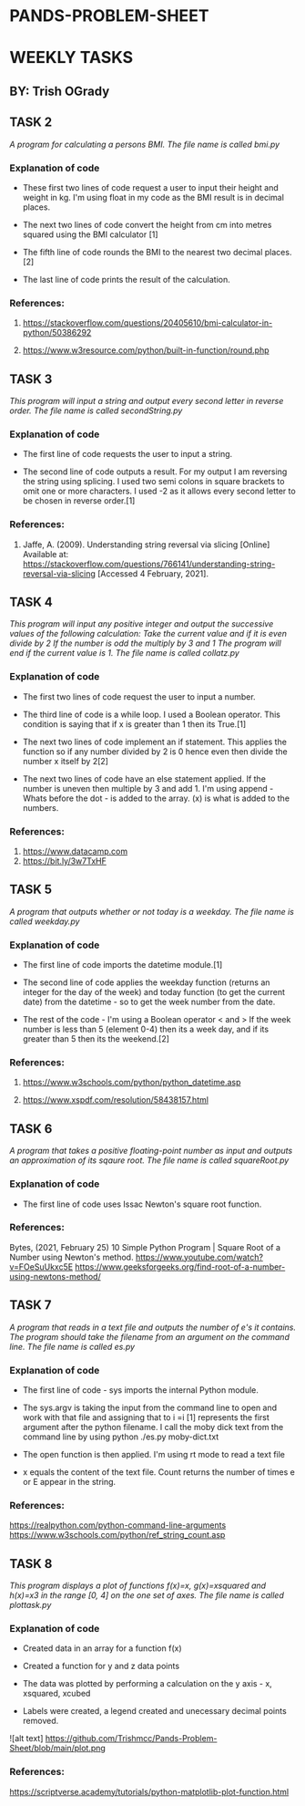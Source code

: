 # PANDS-PROBLEM-SHEET


# WEEKLY TASKS
## BY: Trish OGrady

## TASK 2

*A program for calculating a persons BMI. The file name is called bmi.py*

### Explanation of code

* These first two lines of code request a user to input their height and weight in kg. I'm using float in my code as the BMI result is in decimal places.

* The next two lines of code convert the height from cm into metres squared using the BMI calculator [1]

* The fifth line of code rounds the BMI to the nearest two decimal places.[2]

* The last line of code prints the result of the calculation.

### References:

1. https://stackoverflow.com/questions/20405610/bmi-calculator-in-python/50386292

2. https://www.w3resource.com/python/built-in-function/round.php


## TASK 3

*This program will input a string and output every second letter in reverse order. The file name is called secondString.py*

### Explanation of code

* The first line of code requests the user to input a string.

* The second line of code outputs a result. For my output I am reversing the string using splicing. 
  I used two semi colons in square brackets to omit one or more characters. 
  I used -2 as it allows every second letter to be chosen in reverse order.[1]

### References:

1. Jaffe, A. (2009). Understanding string reversal via slicing [Online] Available at: https://stackoverflow.com/questions/766141/understanding-string-reversal-via-slicing [Accessed 4 February, 2021].


## TASK 4

*This program will input any positive integer and output the successive values of the following calculation:
Take the current value and if it is even divide by 2 
If the number is odd the multiply by 3 and 1
The program will end if the current value is 1. The file name is called collatz.py*

### Explanation of code

* The first two lines of code request the user to input a number.

* The third line of code is a while loop. I used a Boolean operator. This condition is saying that if x is greater than 1 then its True.[1]

* The next two lines of code implement an if statement. This applies the function so if any number divided by 2 is 0 hence even then divide the number x itself by 2[2]

* The next two lines of code have an else statement applied.  If the number is uneven then multiple by 3 and add 1. I'm using append - Whats before the dot - is added to the array. (x) is what is added to the numbers.

### References:

1. https://www.datacamp.com  
2. https://bit.ly/3w7TxHF

## TASK 5

*A program that outputs whether or not today is a weekday. The file name is called weekday.py*

### Explanation of code

* The first line of code imports the datetime module.[1]

* The second line of code applies the weekday function (returns an integer for the day of the week) and today function (to get the current date) from the datetime - so to get the week number from the date.

* The rest of the code - I'm using a Boolean operator < and > If the week number is less than 5 (element 0-4) then its a week day, and if its greater than 5 then its the weekend.[2]

### References:

1. https://www.w3schools.com/python/python_datetime.asp

2. https://www.xspdf.com/resolution/58438157.html

## TASK 6

*A program that takes a positive floating-point number as input and outputs an approximation of its sqaure root. The file name is called squareRoot.py*

### Explanation of code

* The first line of code uses Issac Newton's square root function.


### References:

Bytes, (2021, February 25) 10 Simple Python Program | Square Root of a Number using Newton's method. https://www.youtube.com/watch?v=FOeSuUkxc5E 
https://www.geeksforgeeks.org/find-root-of-a-number-using-newtons-method/

## TASK 7

*A program that reads in a text file and outputs the number of e's it contains. The program should take the filename from an argument on the command line. The file name is called es.py*

### Explanation of code

* The first line of code - sys imports the internal Python module. 

* The sys.argv is taking the input from the command line to open and work with that file and assigning that to i =i
[1] represents the first argument after the python filename. I call the moby dick text from the command line by using python ./es.py moby-dict.txt

* The open function is then applied.  I'm using rt mode to read a text file

* x equals the content of the text file. Count returns the number of times e or E appear in the string.

### References:

https://realpython.com/python-command-line-arguments
https://www.w3schools.com/python/ref_string_count.asp

## TASK 8

*This program displays a plot of functions f(x)=x, g(x)=xsquared and h(x)=x3 
in the range [0, 4] on the one set of axes. The file name is called plottask.py*

### Explanation of code

* Created data in an array for a function f(x)

* Created a function for y and z data points

* The data was plotted by performing a calculation on the y axis - x, xsquared, xcubed

* Labels were created, a legend created and unecessary decimal points removed.

![alt text] https://github.com/Trishmcc/Pands-Problem-Sheet/blob/main/plot.png


### References:

https://scriptverse.academy/tutorials/python-matplotlib-plot-function.html